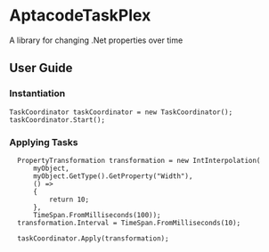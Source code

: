 # AptacodeTaskPlex
A library for changing .Net properties over time

## User Guide

### Instantiation
```
TaskCoordinator taskCoordinator = new TaskCoordinator();
taskCoordinator.Start();
```

### Applying Tasks
```
  PropertyTransformation transformation = new IntInterpolation(
      myObject,
      myObject.GetType().GetProperty("Width"),
      () =>
      {
          return 10;
      },
      TimeSpan.FromMilliseconds(100));
  transformation.Interval = TimeSpan.FromMilliseconds(10);

  taskCoordinator.Apply(transformation);
  
 ```
